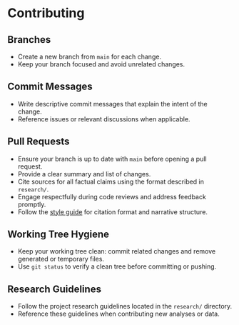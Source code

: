# Contributing

## Branches
- Create a new branch from `main` for each change.
- Keep your branch focused and avoid unrelated changes.

## Commit Messages
- Write descriptive commit messages that explain the intent of the change.
- Reference issues or relevant discussions when applicable.

## Pull Requests
- Ensure your branch is up to date with `main` before opening a pull request.
- Provide a clear summary and list of changes.
- Cite sources for all factual claims using the format described in `research/`.
- Engage respectfully during code reviews and address feedback promptly.
- Follow the [style guide](docs/STYLE.md) for citation format and narrative structure.

## Working Tree Hygiene
- Keep your working tree clean: commit related changes and remove generated or temporary files.
- Use `git status` to verify a clean tree before committing or pushing.

## Research Guidelines
- Follow the project research guidelines located in the `research/` directory.
- Reference these guidelines when contributing new analyses or data.
